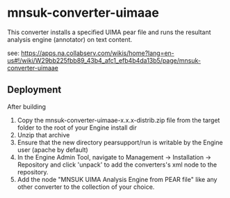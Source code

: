 # mnsuk-converter-uimaae

This converter installs a specified UIMA pear file and runs the resultant analysis engine (annotator) on text content.

see: https://apps.na.collabserv.com/wikis/home?lang=en-us#!/wiki/W29bb225fbb89_43b4_afc1_efb4b4da13b5/page/mnsuk-converter-uimaae

    
## Deployment
    
After building
1. Copy the mnsuk-converter-uimaae-x.x.x-distrib.zip file from the target folder to the root of your Engine install dir
1. Unzip that archive
1. Ensure that the new directory pearsupport/run is writable by the Engine user (apache by default)
1. In the Engine Admin Tool, navigate to Management -> Installation -> Repository and click 'unpack' to add the converters's xml node to the repository.
1. Add the node "MNSUK UIMA Analysis Engine from PEAR file" like any other converter to the collection of your choice.

